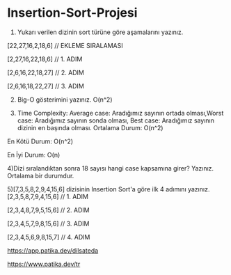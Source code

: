 # Insertion-Sort-Projesi
1) Yukarı verilen dizinin sort türüne göre aşamalarını yazınız.

[22,27,16,2,18,6] // EKLEME SIRALAMASI

[2,27,16,22,18,6] // 1. ADIM

[2,6,16,22,18,27] // 2. ADIM

[2,6,16,18,22,27] // 3. ADIM

2) Big-O gösterimini yazınız.
O(n^2)

3) Time Complexity: Average case: Aradığımız sayının ortada olması,Worst case: Aradığımız sayının sonda olması, Best case: Aradığımız sayının dizinin en başında olması.
Ortalama Durum: O(n^2) 

En Kötü Durum: O(n^2) 

En İyi Durum: O(n)

4)Dizi sıralandıktan sonra 18 sayısı hangi case kapsamına girer? Yazınız.
Ortalama bir durumdur.

5)[7,3,5,8,2,9,4,15,6] dizisinin Insertion Sort'a göre ilk 4 adımını yazınız.
  [2,3,5,8,7,9,4,15,6] // 1. ADIM  
  
  [2,3,4,8,7,9,5,15,6] // 2. ADIM  
  
  [2,3,4,5,7,9,8,15,6] // 3. ADIM  
  
  [2,3,4,5,6,9,8,15,7] // 4. ADIM  
  
  https://app.patika.dev/dilsateda
  
  https://www.patika.dev/tr
